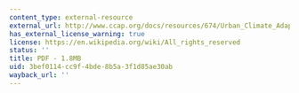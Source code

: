 ```yaml
---
content_type: external-resource
external_url: http://www.ccap.org/docs/resources/674/Urban_Climate_Adaptation-FINAL_CCAP%206-9-09.pdf
has_external_license_warning: true
license: https://en.wikipedia.org/wiki/All_rights_reserved
status: ''
title: PDF - 1.8MB
uid: 3bef0114-cc9f-4bde-8b5a-3f1d85ae30ab
wayback_url: ''
---
```


